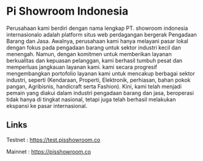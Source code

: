 # Pi Showroom Indonesia

Perusahaan kami berdiri  dengan nama lengkap PT. showroom indonesia internasionalo adalah platform situs web perdagangan bergerak  Pengadaan Barang dan Jasa. Awalnya, perusahaan kami hanya melayani pasar lokal dengan fokus pada pengadaan barang untuk sektor industri kecil dan menengah. Namun, dengan komitmen untuk memberikan layanan berkualitas dan kepuasan pelanggan, kami berhasil tumbuh pesat dan memperluas jangkauan layanan kami.
kami secara progresif mengembangkan portofolio layanan kami untuk mencakup berbagai sektor industri, seperti (Kendaraan, Properti, Elektronik, perhiasan, bahan pokok pangan, Agribisnis, handicraft serta Fashion). Kini, kami telah menjadi pemain yang diakui dalam industri pengadaan barang dan jasa, beroperasi tidak hanya di tingkat nasional, tetapi juga telah berhasil melakukan ekspansi ke pasar internasional.

## Links
Testnet : https://test.pisshowroom.co

Mainnet : https://pisshowroom.co
